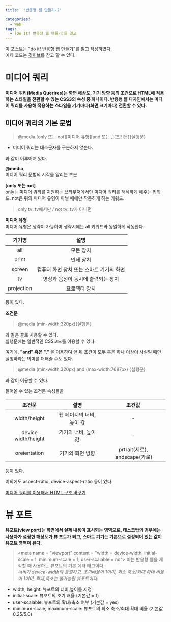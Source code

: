 ```yaml
---
title:  "반응형 웹 만들기-2"

categories:
  - Web
tags:
  - (Do It! 반응형 웹 만들기)를 일고
---
```

이 포스트는 "do it! 반응형 웹 만들기"를 읽고 작성하였다.  
예제 코드는 [깃허브](https://github.com/cloudbaby/Do-it-Responsive-Web-Design-Example)를 참고 할 수 있다.

# 미디어 쿼리
__미디어 쿼리(Media Querires)는 화면 해상도, 기기 방향 등의 조건으로 HTML에 적용하는 스타일을 전환할 수 있는 CSS3의 속성 중 하나이다. 반응형 웹 디자인에서는 미디어 쿼리를 사용해 적용하는 스타일을 기기마다(화면 크기마다) 전환할 수 있다.__

## 미디어 쿼리의 기본 문법  
> @media \[only 또는 not]\[미디어 유형]\[and 또는 ,]\(조건문)\{실행문}

- 미디어 쿼리는 대소문자를 구분하지 않는다.  

과 같이 이루어져 있다.

__@media__  
미디어 쿼리 문법의 시작을 알리는 부분  

__\[only 또는 not]__  
only는 미디어 쿼리를 지원하는 브라우저에서만 미디어 쿼리를 해석하게 해주는 키워드. not은 뒤의 미디어 유형이 아닐 때에만 작동하게 하는 키워드.
>only tv: tv에서만 / not tv: tv가 아니면

__미디어 유형__  
미디어 유형은 생략이 가능하며 생략시에는 all 키워드와 동일하게 작동한다.

|기기명|설명|  
|:---:|:---:|  
|all|모든 장치|    
|print|인쇄 장치|      
|screen| 컴퓨터 화면 장치 또는 스마트 기기의 화면|   
|tv|영상과 음성이 동시에 출력되는 장치|    
|projection|프로젝터 장치|  

등이 있다.

 __조건문__
> @media (min-width:320px){실행문}

과 같은 꼴로 사용할 수 있다.  
실행문에는 일반적인 CSS코드를 이용할 수 있다.

여기에, __"and" 혹은 ","__ 을 이용하여 앞 뒤 조건이 모두 혹은 하나 이상이 사실일 때만 실행하라는 의미를 더해줄 수도 있다.
> @media (min-width:320px) and (max-width:7687px) {실행문}

과 같이 이용할 수 있다.

들어올 수 있는 조건문 속성들을

|조건문|설명|조건값|  
|:---:|:---:|:---:|  
|width/height|웹 페이지의 너비, 높이 값|-|  
|device width/height|기기의 너비, 높이 값|-|  
|oreientation|기기의 화면 방향|prtrait(세로), landscape(가로)|  

등이 있다.

이외에도 aspect-ratio, device-aspect-ratio 등이 있다.

[미디어 쿼리를 이용해서 HTML 구조 바꾸기](https://github.com/cloudbaby/Do-it-Responsive-Web-Design-Example/blob/master/%EC%B2%AB%EC%A7%B8%EB%A7%88%EB%8B%B9/3%EC%9E%A5/%EC%99%84%EC%84%B1/03_1.html)

# 뷰 포트
__뷰포트(view port)는 화면에서 실제 내용이 표시되는 영역으로, 데스크탑의 경우에는 사용자가 설정한 해상도가 뷰 포트가 되고, 스마트 기기는 기본으로 설정되어 있는 값이 뷰포트 영역이 된다.__

> \<meta name = "viewport" content = "width = device-width, initial-scale = 1, minimum-scale = 1, user-scalable = no">
이는 반응형 웹을 제작할 때 사용하는 뷰포트의 기본 메타 태그이다.  
_너비가 device-width와 동일하고, 초기배율이 1이며, 최소 축소/최대 확대 비율이 1이며, 확대,축소는 불가능한 뷰포트이다._

- width, height: 뷰포트의 너비,높이를 지정
- initial-scale: 뷰포트의 초기 배율 (기본값 = 1)
- user-scalable: 뷰포트의 확대/축소 여부 (기본값 = yes)
- minimum-scale, maximum-scale: 뷰포트의 최소 축소/최대 확대 비율 (기본값 0.25/5.0)
